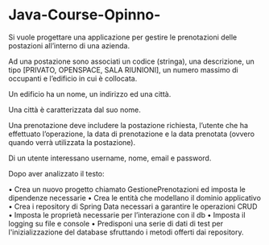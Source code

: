 # Java-Course-Opinno-
Si vuole progettare una applicazione per gestire le prenotazioni delle postazioni all’interno di una azienda.
 
Ad una postazione sono associati un codice (stringa), una descrizione, un tipo [PRIVATO, OPENSPACE, SALA RIUNIONI], un numero massimo di occupanti e l’edificio in cui è collocata.
 
Un edificio ha un nome, un indirizzo ed una città.
 
Una città è caratterizzata dal suo nome.
 
Una prenotazione deve includere la postazione richiesta, l’utente che ha effettuato l’operazione, la data di prenotazione e la data prenotata (ovvero quando verrà utilizzata la postazione).
 
Di un utente interessano username, nome, email e password.
 
 
Dopo aver analizzato il testo:
 
•    Crea  un nuovo progetto chiamato GestionePrenotazioni ed imposta le dipendenze necessarie
•    Crea le entità che modellano il dominio applicativo
•    Crea i repository di Spring Data necessari a garantire le operazioni CRUD
•    Imposta le proprietà necessarie per l’interazione con il db
•    Imposta il logging su file e console
•    Predisponi una serie di dati di test per l'inizializzazione del database sfruttando i metodi offerti dai repository.
 
